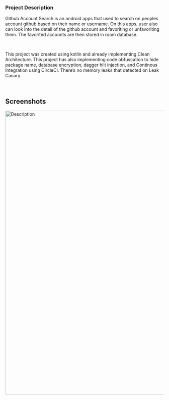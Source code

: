 ### Project Description
Github Account Search is an android apps that used to search on peoples account 
github based on their name or username. On this apps, user also can look into the 
detail of the github account and favoriting or unfavoriting them. The favorited 
accounts are then stored in room database.

<br/>

This project was created using kotlin and already implementing Clean 
Architecture. This project has also implementing code obfuscation to hide 
package name, database encryption, dagger hilt injection, and Continous 
Integration using CircleCI. There’s no memory leaks that detected on 
Leak Canary.

<br/>

## Screenshots
<img width="900px" src="https://drive.google.com/uc?export=view&id=1YwLqGiYRyrB9_B1GJgFDqXhScl50wqnM" alt="Description">
